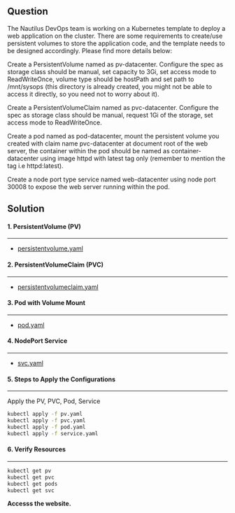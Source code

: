 ## Question
The Nautilus DevOps team is working on a Kubernetes template to deploy a web application on the cluster. There are some requirements to create/use persistent volumes to store the application code, and the template needs to be designed accordingly. Please find more details below:

Create a PersistentVolume named as pv-datacenter. Configure the spec as storage class should be manual, set capacity to 3Gi, set access mode to ReadWriteOnce, volume type should be hostPath and set path to /mnt/sysops (this directory is already created, you might not be able to access it directly, so you need not to worry about it).

Create a PersistentVolumeClaim named as pvc-datacenter. Configure the spec as storage class should be manual, request 1Gi of the storage, set access mode to ReadWriteOnce.

Create a pod named as pod-datacenter, mount the persistent volume you created with claim name pvc-datacenter at document root of the web server, the container within the pod should be named as container-datacenter using image httpd with latest tag only (remember to mention the tag i.e httpd:latest).

Create a node port type service named web-datacenter using node port 30008 to expose the web server running within the pod.

## Solution 

#### 1. PersistentVolume (PV)
---
- [persistentvolume.yaml](pv.yaml)

#### 2. PersistentVolumeClaim (PVC)
---
- [persistentvolumeclaim.yaml](pvc.yaml)

#### 3. Pod with Volume Mount
---
- [pod.yaml](pod.yaml)

#### 4. NodePort Service
---
- [svc.yaml](./svc.yaml)

#### 5. Steps to Apply the Configurations
---
Apply the PV, PVC, Pod, Service

```sh
kubectl apply -f pv.yaml
kubectl apply -f pvc.yaml
kubectl apply -f pod.yaml
kubectl apply -f service.yaml
```

#### 6. Verify Resources
---
```sh
kubectl get pv
kubectl get pvc
kubectl get pods
kubectl get svc
```

**Accesss the website.**